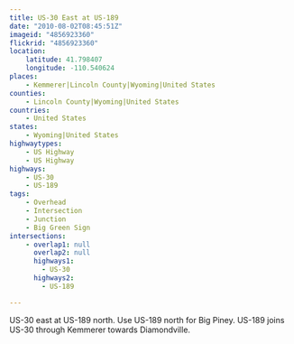 ```yaml
---
title: US-30 East at US-189
date: "2010-08-02T08:45:51Z"
imageid: "4856923360"
flickrid: "4856923360"
location:
    latitude: 41.798407
    longitude: -110.540624
places:
    - Kemmerer|Lincoln County|Wyoming|United States
counties:
    - Lincoln County|Wyoming|United States
countries:
    - United States
states:
    - Wyoming|United States
highwaytypes:
    - US Highway
    - US Highway
highways:
    - US-30
    - US-189
tags:
    - Overhead
    - Intersection
    - Junction
    - Big Green Sign
intersections:
    - overlap1: null
      overlap2: null
      highways1:
        - US-30
      highways2:
        - US-189

---
```

US-30 east at US-189 north.  Use US-189 north for Big Piney.  US-189 joins US-30 through Kemmerer towards Diamondville.